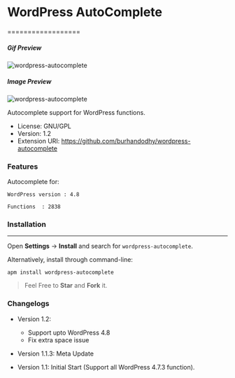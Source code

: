 # WordPress AutoComplete
==================

##### Gif Preview
![wordpress-autocomplete](http://i.imgur.com/HFtXHwz.gif)


##### Image Preview
![wordpress-autocomplete](http://i.imgur.com/fa1SyA1.jpg)


Autocomplete support for WordPress functions.

- License: GNU/GPL
- Version: 1.2
- Extension URI: https://github.com/burhandodhy/wordpress-autocomplete

### Features

Autocomplete for:

    WordPress version : 4.8

    Functions  : 2838


### Installation
------------
Open **Settings** → **Install** and search for `wordpress-autocomplete`.

Alternatively, install through command-line:

	apm install wordpress-autocomplete

  > Feel Free to **Star** and **Fork** it. 

### Changelogs
- Version 1.2:
  * Support upto WordPress 4.8
  * Fix extra space issue


- Version 1.1.3: Meta Update

- Version 1.1: Initial Start (Support all WordPress 4.7.3 function).
